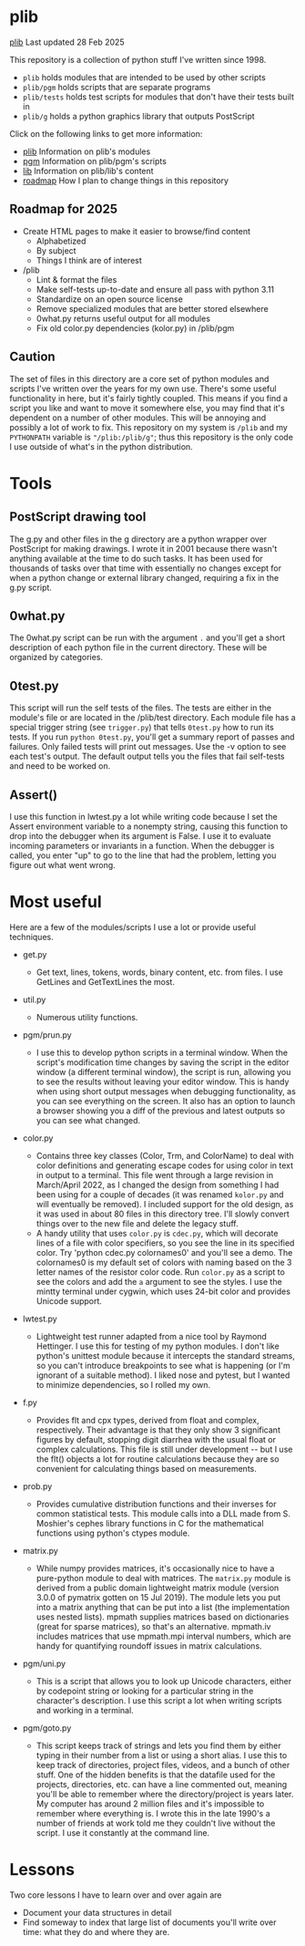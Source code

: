 # plib

[plib](https://github.com/someonesdad1/plib) Last updated 28 Feb 2025 

This repository is a collection of python stuff I've written since 1998.  

* `plib` holds modules that are intended to be used by other scripts
* `plib/pgm` holds scripts that are separate programs
* `plib/tests` holds test scripts for modules that don't have their tests built in
* `plib/g` holds a python graphics library that outputs PostScript

Click on the following links to get more information:

* [plib](doc/modules.html) Information on plib's modules
* [pgm](doc/pgm.html) Information on plib/pgm's scripts
* [lib](doc/lib.html) Information on plib/lib's content
* [roadmap](doc/roadmap.html) How I plan to change things in this repository

## Roadmap for 2025

* Create HTML pages to make it easier to browse/find content
    * Alphabetized
    * By subject
    * Things I think are of interest
* /plib
    * Lint & format the files
    * Make self-tests up-to-date and ensure all pass with python 3.11
    * Standardize on an open source license
    * Remove specialized modules that are better stored elsewhere
    * 0what.py returns useful output for all modules
    * Fix old color.py dependencies (kolor.py) in /plib/pgm

## Caution

The set of files in this directory are a core set of python modules and scripts I've
written over the years for my own use.  There's some useful functionality in here, but
it's fairly tightly coupled.  This means if you find a script you like and want to move
it somewhere else, you may find that it's dependent on a number of other modules.  This
will be annoying and possibly a lot of work to fix.  This repository on my system is
`/plib` and my `PYTHONPATH` variable is `"/plib:/plib/g"`; thus this repository is the
only code I use outside of what's in the python distribution. 

# Tools

## PostScript drawing tool

The g.py and other files in the g directory are a python wrapper over PostScript for
making drawings.  I wrote it in 2001 because there wasn't anything available at the time
to do such tasks.  It has been used for thousands of tasks over that time with
essentially no changes except for when a python change or external library changed,
requiring a fix in the g.py script.

## 0what.py

The 0what.py script can be run with the argument `.` and you'll get a short description
of each python file in the current directory.  These will be organized by categories.

## 0test.py

This script will run the self tests of the files.  The tests are either in the module's
file or are located in the /plib/test directory.  Each module file has a special trigger
string (see `trigger.py`) that tells `0test.py` how to run its tests.  If you run
`python 0test.py`, you'll get a summary report of passes and failures.  Only failed
tests will print out messages.  Use the -v option to see each test's output.  The
default output tells you the files that fail self-tests and need to be worked on.


## Assert()

I use this function in lwtest.py a lot while writing code because I set the Assert
environment variable to a nonempty string, causing this function to drop into the
debugger when its argument is False.  I use it to evaluate incoming parameters or
invariants in a function.  When the debugger is called, you enter "up" to go to the line
that had the problem, letting you figure out what went wrong.

# Most useful

Here are a few of the modules/scripts I use a lot or provide useful techniques.

* get.py
    - Get text, lines, tokens, words, binary content, etc. from files.  I use GetLines
      and GetTextLines the most.

* util.py
    - Numerous utility functions.

* pgm/prun.py
    - I use this to develop python scripts in a terminal window.  When the script's
      modification time changes by saving the script in the editor window (a different
      terminal window), the script is run, allowing you to see the results without
      leaving your editor window.  This is handy when using short output messages when
      debugging functionality, as you can see everything on the screen.  It also has an
      option to launch a browser showing you a diff of the previous and latest outputs
      so you can see what changed.

* color.py
    - Contains three key classes (Color, Trm, and ColorName) to deal with color
      definitions and generating escape codes for using color in text in output to a
      terminal.  This file went through a large revision in March/April 2022, as I
      changed the design from something I had been using for a couple of decades (it was
      renamed `kolor.py` and will eventually be removed).  I included support for the
      old design, as it was used in about 80 files in this directory tree.  I'll slowly
      convert things over to the new file and delete the legacy stuff.  
    - A handy utility that uses `color.py` is `cdec.py`, which will decorate lines of a
      file with color specifiers, so you see the line in its specified color.  Try
      'python cdec.py colornames0' and you'll see a demo.  The colornames0 is my default
      set of colors with naming based on the 3 letter names of the resistor color code.
      Run `color.py` as a script to see the colors and add the `a` argument to see the
      styles.  I use the mintty terminal under cygwin, which uses 24-bit color and
      provides Unicode support.

* lwtest.py
    - Lightweight test runner adapted from a nice tool by Raymond Hettinger.  I use this
      for testing of my python modules.  I don't like python's unittest module because
      it intercepts the standard streams, so you can't introduce breakpoints to see what
      is happening (or I'm ignorant of a suitable method).  I liked nose and pytest, but
      I wanted to minimize dependencies, so I rolled my own. 

* f.py
    - Provides flt and cpx types, derived from float and complex, respectively.  Their
      advantage is that they only show 3 significant figures by default, stopping digit
      diarrhea with the usual float or complex calculations.  This file is still under
      development -- but I use the flt() objects a lot for routine calculations because
      they are so convenient for calculating things based on measurements.  

* prob.py
    - Provides cumulative distribution functions and their inverses for common
      statistical tests.  This module calls into a DLL made from S. Moshier's cephes
      library functions in C for the mathematical functions using python's ctypes
      module. 

* matrix.py
    - While numpy provides matrices, it's occasionally nice to have a pure-python module
      to deal with matrices.  The `matrix.py` module is derived from a public domain
      lightweight matrix module (version 3.0.0 of pymatrix gotten on 15 Jul 2019).  The
      module lets you put into a matrix anything that can be put into a list (the
      implementation uses nested lists).  mpmath supplies matrices based on dictionaries
      (great for sparse matrices), so that's an alternative.  mpmath.iv includes
      matrices that use mpmath.mpi interval numbers, which are handy for quantifying
      roundoff issues in matrix calculations.

* pgm/uni.py
    - This is a script that allows you to look up Unicode characters, either by
      codepoint string or looking for a particular string in the character's
      description.  I use this script a lot when writing scripts and working in a
      terminal.

* pgm/goto.py
    - This script keeps track of strings and lets you find them by either typing in
      their number from a list or using a short alias.  I use this to keep track of
      directories, project files, videos, and a bunch of other stuff.  One of the hidden
      benefits is that the datafile used for the projects, directories, etc. can have a
      line commented out, meaning you'll be able to remember where the directory/project
      is years later.  My computer has around 2 million files and it's impossible to
      remember where everything is.  I wrote this in the late 1990's a number of friends
      at work told me they couldn't live without the script.  I use it constantly at the
      command line.

# Lessons

Two core lessons I have to learn over and over again are 

* Document your data structures in detail
* Find someway to index that large list of documents you'll write over time: what they do and where
  they are.
